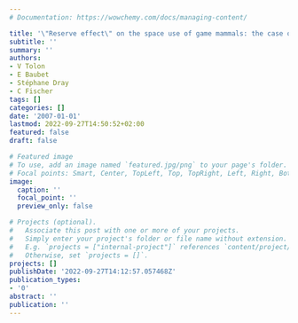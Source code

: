 ```yaml
---
# Documentation: https://wowchemy.com/docs/managing-content/

title: '\"Reserve effect\" on the space use of game mammals: the case of wild boar'
subtitle: ''
summary: ''
authors:
- V Tolon
- E Baubet
- Stéphane Dray
- C Fischer
tags: []
categories: []
date: '2007-01-01'
lastmod: 2022-09-27T14:50:52+02:00
featured: false
draft: false

# Featured image
# To use, add an image named `featured.jpg/png` to your page's folder.
# Focal points: Smart, Center, TopLeft, Top, TopRight, Left, Right, BottomLeft, Bottom, BottomRight.
image:
  caption: ''
  focal_point: ''
  preview_only: false

# Projects (optional).
#   Associate this post with one or more of your projects.
#   Simply enter your project's folder or file name without extension.
#   E.g. `projects = ["internal-project"]` references `content/project/deep-learning/index.md`.
#   Otherwise, set `projects = []`.
projects: []
publishDate: '2022-09-27T14:12:57.057468Z'
publication_types:
- '0'
abstract: ''
publication: ''
---
```

